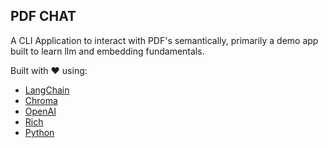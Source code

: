 ## PDF CHAT

A CLI Application to interact with PDF's semantically, primarily a demo app
built to learn llm and embedding fundamentals. 

Built with ❤️ using:

 - [LangChain](https://github.com/hwchase17/langchain)
 - [Chroma](https://github.com/chroma-core/chroma)
 - [OpenAI](https://openai.com/)
 - [Rich](https://github.com/Textualize/rich)
 - [Python](https://github.com/python)
